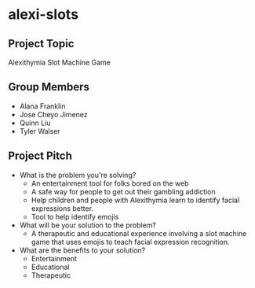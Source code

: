 # alexi-slots

## Project Topic
Alexithymia Slot Machine Game

## Group Members
- Alana Franklin
- Jose Cheyo Jimenez
- Quinn Liu
- Tyler Walser

## Project Pitch
- What is the problem you're solving?
  - An entertainment tool for folks bored on the web
  - A safe way for people to get out their gambling addiction
  - Help children and people with Alexithymia learn to identify facial expressions better.
  - Tool to help identify emojis
- What will be your solution to the problem?
  - A therapeutic and educational experience involving a slot machine game that uses emojis to teach facial expression recognition.
- What are the benefits to your solution?
  - Entertainment
  - Educational
  - Therapeutic
